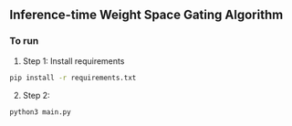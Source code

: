 ## Inference-time Weight Space Gating Algorithm


### To run

1. Step 1: Install requirements
```bash
pip install -r requirements.txt
```
2. Step 2:
```bash
python3 main.py
```
